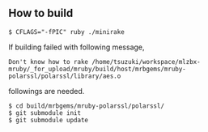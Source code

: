 ## How to build

    $ CFLAGS="-fPIC" ruby ./minirake

If building failed with following message,

    Don't know how to rake /home/tsuzuki/workspace/mlzbx-mruby/_for_upload/mruby/build/host/mrbgems/mruby-polarssl/polarssl/library/aes.o

followings are needed.

    $ cd build/mrbgems/mruby-polarssl/polarssl/
    $ git submodule init
    $ git submodule update

